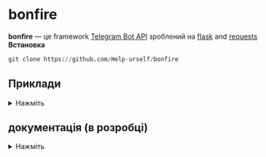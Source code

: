 # bonfire




**bonfire** — це framework [Telegram Bot API](https://core.telegram.org/bots/api) зроблений на [flask](https://flask.palletsprojects.com/en/2.2.x/ ) and [requests](https://requests.readthedocs.io/en/latest/) <br>
**Встановка**
```python 
git clone https://github.com/Help-urself/bonfire
```


## Приклади
<details>
  <summary> Нажміть </summary>


**Встанока веб-перехвадчика**
- встановлюємо [ngrok](https://ngrok.com/) та запускаємо сервер по інструкції на сайті .
- та налаштовуємо webhook `https://api.telegram.org/botTOKEN/setWebhook?url=you url ngrok/hosting url`

### легкий [`send_message`](https://core.telegram.org/method/messages.sendMessage) запрос

```python
import os
import sys
sys.path.append(os.path.abspath('ваш путь к папці bonfire'))
import Bot
from Bot import Bots,commands,run
from flask import Flask
from method import *
import time
from flask import request,Response
import requests
app = Flask(__name__)
bot=Bots("TOKEN")#налаштовуемо токен

@commands(app)#ця функція може бути лиш одна
def main():#назва функції не відіграє ролі,вона може бути люба 
 try:
    message=request.get_json()#отримуемо повідомлення
    chat_id,text,message_id,message_author_username,message_author_id,message_author_is_bot,message_author_first_name,message_author_language_code,message_date=parse_message(message=message)#важлива складова,не міняйте цей порядок,інакше код не буде працювати 
    if "/start" in text: #ловимо комманду /start
        send_message(bot=bot,chat_id=chat_id,text=f'hello @{message_author_username}!')#відправляемо повідомлення 
 except Exception as error:
     print(error)
 return Response('OK', status=200)#повертаемо статус Post - (POST/ 200 OK)

if __name__ == '__main__':
       run(app)#app.run(port=8080,host="0.0.0.0",debug=True)
```
  </details>
  
## документація (в розробці)
<details>
  <summary> Нажміть </summary>
  
  
### Функції 

**send_message**
  
```python 
def send_message(bot,chat_id,text):
  ```
  -**bot** - Функція де в вас знаходиться TOKEN<br>
  -**chat_id** - Ви можете використовувати метод chat_id або своє айді<br>
  -**text** - Ваш Текст для повідомлення<br>
  -**parse_mode**(Не обов'язково) - parse mode для HTML
  <details>
  <summary> Приклад </summary>
    
```python 
#без parse_mode
send_message(bot=bot,chat_id=chat_id,text=f'Привіт Друже! :)')
#з parse_mode
send_message(bot=bot,chat_id=chat_id,text=f'<b>Привіт друже :)<b>',parse_mode='HTML') #виділить текст жирним курсивом 
  ```
    
   </details>
    <br>
    <br>
    
 **reply_message**
  
```python 
def reply_message(bot,chat_id,msg_id,text,parse_mode):
  ```
  -**bot** - Функція де в вас знаходиться TOKEN<br>
  -**chat_id** - Ви можете використовувати метод chat_id або своє айді чату<br>
  -**text** - Ваш Текст для повідомлення<br>
  -**parse_mode**(Не обов'язково) - parse mode для HTML<br>
  -**msg_id** - Ви можете використовувати метод message_id Або свое айді повідомлення<br>  
  <details>
  <summary> Приклад </summary>
    
```python 
#без parse_mode
reply_message(bot,msg_id=message_id,chat_id=chat_id,text="відповідь ._.")
#з parse_mode
reply_message(bot,msg_id=message_id,chat_id=chat_id,text="<b>відповідь жирним шрифтом .-.</b>",parse_mode="HTML")#робимо текст жирним шрифтом 
  ```
    
   </details>
    <br>
    <br>

**send_sticker**
```python 
def send_sticker(bot,chat_id,sticker):
  ```
   -**bot** - Функція де в вас знаходиться TOKEN<br>
  -**chat_id** - Ви можете використовувати метод chat_id або своє айді чату<br>
  -**sticker** - унікальний токен стікеру,ви можете його взяти у [idstickerbot](https://t.me/idstickerbot)<br>

  <details>
  <summary> Приклад </summary>
    
```python 
send_sticker(bot,chat_id=chat_id,sticker="CAACAgIAAxkBAAEGdwNjd-IwPaLBzeqJW1DJvDLGnYOJpwACQBMAAvZDSUjqTxpxhtdlhisE")#стікер з котиком :)
  ```
    
   </details>
   <br>
   <br>
   
**delete_message**
```python 
def delete_message(bot,chat_id,msg_id):
  ```
  -**bot** - Функція де в вас знаходиться TOKEN<br>
  -**chat_id** - Ви можете використовувати метод chat_id або своє айді чату<br
  -**msg_id** - Ви можете використовувати метод message_id (але тоді повідомлення користувача буде видалятися або у лічних повідомленнях,або у групах де у бота є на то права) чи встановити свое айді Повідомлення <br>


  <details>
  <summary> Приклад </summary>
    
```python 

delete_message(bot,msg_id=message_id,chat_id=chat_id) 

  ```
    
   </details>
    
    
  
    
    
  
  
  



